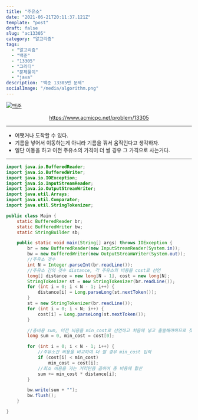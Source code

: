 ```yaml
---
title: "주유소"
date: "2021-06-21T20:11:37.121Z"
template: "post"
draft: false
slug: "ac13305"
category: "알고리즘"
tags:
  - "알고리즘"
  - "백준"
  - "13305"
  - "그리디"
  - "문제풀이"
  - "java"
description: "백준 13305번 문제"
socialImage: "/media/algorithm.png"
---
```


[![백준](https://d2gd6pc034wcta.cloudfront.net/images/logo@2x.png)](https://www.acmicpc.net/problem/13305)
<div style="text-align:center"><a href="https://www.acmicpc.net/problem/13305">https://www.acmicpc.net/problem/13305</a></div>

---

- 어쨋거나 도착할 수 있다.
- 기름을 넣어서 이동하는게 아니라 기름을 꿔서 움직인다고 생각하자.
- 일단 이동을 하고 이전 주유소의 가격이 더 쌀 경우 그 가격으로 사는거다.

---

```java
import java.io.BufferedReader;
import java.io.BufferedWriter;
import java.io.IOException;
import java.io.InputStreamReader;
import java.io.OutputStreamWriter;
import java.util.Arrays;
import java.util.Comparator;
import java.util.StringTokenizer;

public class Main {
    static BufferedReader br;
    static BufferedWriter bw;
    static StringBuilder sb;

    public static void main(String[] args) throws IOException {
        br = new BufferedReader(new InputStreamReader(System.in));
        bw = new BufferedWriter(new OutputStreamWriter(System.out));
        //주유소 갯수
        int N = Integer.parseInt(br.readLine());
        //주유소 간의 갯수 distance, 각 주유소의 비용을 cost로 선언
        long[] distance = new long[N - 1], cost = new long[N];
        StringTokenizer st = new StringTokenizer(br.readLine());
        for (int i = 0; i < N - 1; i++) {
            distance[i] = Long.parseLong(st.nextToken());
        }
        st = new StringTokenizer(br.readLine());
        for (int i = 0; i < N; i++) {
            cost[i] = Long.parseLong(st.nextToken());
        }

        //총비용 sum, 이전 비용을 min_cost로 선언하고 처음에 넣고 출발해야하므로 첫번째 비용을 넣는다.
        long sum = 0, min_cost = cost[0];

        for (int i = 0; i < N - 1; i++) {
            //주유소간 비용을 비교하여 더 쌀 경우 min_cost 입력
            if (cost[i] < min_cost)
                min_cost = cost[i];
            //최소 비용을 가는 거리만큼 곱하여 총 비용에 합산
            sum += min_cost * distance[i];
        }

        bw.write(sum + "");
        bw.flush();
    }

}
```